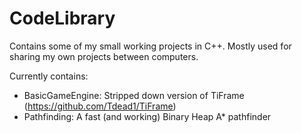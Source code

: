 # CodeLibrary

Contains some of my small working projects in C++. Mostly used for sharing my own projects between computers.

Currently contains:
- BasicGameEngine: Stripped down version of TiFrame (https://github.com/Tdead1/TiFrame)
- Pathfinding: A fast (and working) Binary Heap A* pathfinder
